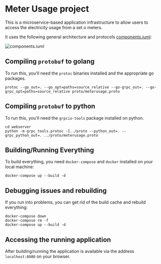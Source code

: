 # Meter Usage project

This is a microservice-based application infrastructure to allow users to access the electricity usage from a set o meters.

It uses the following general architecture and protocols [components.iuml](components.iuml):

![components.iuml](http://www.plantuml.com/plantuml/proxy?cache=no&src=https://raw.githubusercontent.com/fakegermano/consumption/master/components.iuml)

## Compiling `protobuf` to golang

To run this, you'll need the `protoc` binaries installed and the appropriate go packages.
``` shell
protoc --go_out=. --go_opt=paths=source_relative --go-grpc_out=. --go-grpc_opt=paths=source_relative proto/meterusage.proto
```

## Compiling `protobuf` to python

To run this, you'll need the `grpcio-tools` package installed on python.
``` shell
cd webserver
python -m grpc_tools.protoc -I../proto --python_out=. --grpc_python_out=. ../proto/meterusage.proto
```

## Building/Running Everything 

To build everything, you need `docker-compose` and `docker` installed on your local machine:

``` shell
docker-compose up --build -d
```

## Debugging issues and rebuilding

If you run into problems, you can get rid of the build cache and rebuild everything:

``` shell
docker-compose down
docker-compose rm -f
docker-compose up --build -d
```

## Accessing the running application

After building/running the application is available via the address `localhost:8080` on your browser.
